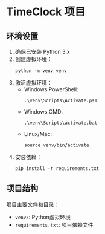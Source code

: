 # TimeClock 项目

## 环境设置

1. 确保已安装 Python 3.x
2. 创建虚拟环境：
   ```
   python -m venv venv
   ```
3. 激活虚拟环境：
   - Windows PowerShell:
     ```
     .\venv\Scripts\Activate.ps1
     ```
   - Windows CMD:
     ```
     .\venv\Scripts\activate.bat
     ```
   - Linux/Mac:
     ```
     source venv/bin/activate
     ```
4. 安装依赖：
   ```
   pip install -r requirements.txt
   ```

## 项目结构

项目主要文件和目录：
- `venv/`: Python虚拟环境
- `requirements.txt`: 项目依赖文件 